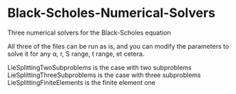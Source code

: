 # Black-Scholes-Numerical-Solvers
Three numerical solvers for the Black-Scholes equation

All three of the files can be run as is, and you can modify the parameters to solve it for any α, r, S range, t range, et cetera.

LieSplittingTwoSubproblems is the case with two subproblems
LieSplittingThreeSubproblems is the case with three subproblems
LieSplittingFiniteElements is the finite element one
